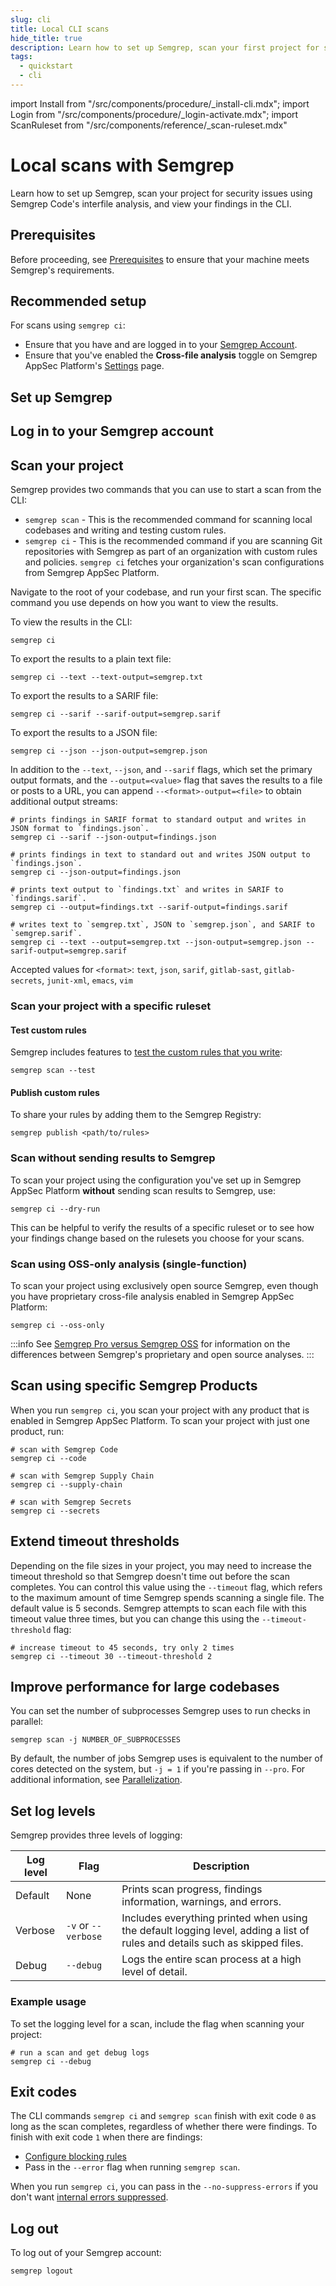 ```yaml
---
slug: cli
title: Local CLI scans
hide_title: true
description: Learn how to set up Semgrep, scan your first project for security issues, and view your findings in the CLI.
tags:
  - quickstart
  - cli
---
```



import Install from "/src/components/procedure/_install-cli.mdx";
import Login from "/src/components/procedure/_login-activate.mdx";
import ScanRuleset from "/src/components/reference/_scan-ruleset.mdx"

# Local scans with Semgrep

Learn how to set up Semgrep, scan your project for security issues using Semgrep Code's interfile analysis, and view your findings in the CLI.

## Prerequisites

Before proceeding, see [Prerequisites](/prerequisites) to ensure that your machine meets Semgrep's requirements.

## Recommended setup

For scans using `semgrep ci`:

* Ensure that you have and are logged in to your [Semgrep Account](https://semgrep.dev/login).
* Ensure that you've enabled the **Cross-file analysis** <i class="fa-solid fa-toggle-large-on"></i> toggle on Semgrep AppSec Platform's [Settings](https://semgrep.dev/orgs/-/settings) page.

## Set up Semgrep

<Install />

## Log in to your Semgrep account

<Login />


## Scan your project

Semgrep provides two commands that you can use to start a scan from the CLI:

- `semgrep scan` - This is the recommended command for scanning local codebases and writing and testing custom rules.
- `semgrep ci` - This is the recommended command if you are scanning Git repositories with Semgrep as part of an organization with custom rules and policies. `semgrep ci` fetches your organization's scan configurations from Semgrep AppSec Platform.

Navigate to the root of your codebase, and run your first scan. The specific command you use depends on how you want to view the results.

To view the results in the CLI:

```console
semgrep ci
```

To export the results to a plain text file:

```console
semgrep ci --text --text-output=semgrep.txt
```

To export the results to a SARIF file:

```console
semgrep ci --sarif --sarif-output=semgrep.sarif
```

To export the results to a JSON file:

```console
semgrep ci --json --json-output=semgrep.json
```

In addition to the `--text`, `--json`, and `--sarif` flags, which set the primary output formats, and the `--output=<value>` flag that saves the results to a file or posts to a URL, you can append `--<format>-output=<file>` to obtain additional output streams:

```console
# prints findings in SARIF format to standard output and writes in JSON format to `findings.json`.
semgrep ci --sarif --json-output=findings.json

# prints findings in text to standard out and writes JSON output to `findings.json`.
semgrep ci --json-output=findings.json

# prints text output to `findings.txt` and writes in SARIF to `findings.sarif`.
semgrep ci --output=findings.txt --sarif-output=findings.sarif

# writes text to `semgrep.txt`, JSON to `semgrep.json`, and SARIF to `semgrep.sarif`.
semgrep ci --text --output=semgrep.txt --json-output=semgrep.json --sarif-output=semgrep.sarif
```

Accepted values for `<format>`: `text`, `json`, `sarif`, `gitlab-sast`, `gitlab-secrets`, `junit-xml`, `emacs`, `vim`

### Scan your project with a specific ruleset

<ScanRuleset />

#### Test custom rules

Semgrep includes features to [test the custom rules that you write](/writing-rules/testing-rules):

```console
semgrep scan --test
```

#### Publish custom rules

To share your rules by adding them to the Semgrep Registry:

```console
semgrep publish <path/to/rules>
```

### Scan without sending results to Semgrep

To scan your project using the configuration you've set up in Semgrep AppSec Platform **without** sending scan results to Semgrep, use:

```console
semgrep ci --dry-run
```

This can be helpful to verify the results of a specific ruleset or to see how your findings change based on the rulesets you choose for your scans.

### Scan using OSS-only analysis (single-function)

To scan your project using exclusively open source Semgrep, even though you have proprietary cross-file analysis enabled in Semgrep AppSec Platform:

```console
semgrep ci --oss-only
```

:::info
See [Semgrep Pro versus Semgrep OSS](/semgrep-pro-vs-oss) for information on the differences between Semgrep's proprietary and open source analyses.
:::

## Scan using specific Semgrep Products

When you run `semgrep ci`, you scan your project with any product that is enabled in Semgrep AppSec Platform. To scan your project with just one product, run:

```console
# scan with Semgrep Code
semgrep ci --code

# scan with Semgrep Supply Chain
semgrep ci --supply-chain

# scan with Semgrep Secrets
semgrep ci --secrets
```

## Extend timeout thresholds

Depending on the file sizes in your project, you may need to increase the timeout threshold so that Semgrep doesn't time out before the scan completes. You can control this value using the `--timeout` flag, which refers to the maximum amount of time Semgrep spends scanning a single file. The default value is 5 seconds. Semgrep attempts to scan each file with this timeout value three times, but you can change this using the `--timeout-threshold` flag:

```console
# increase timeout to 45 seconds, try only 2 times
semgrep ci --timeout 30 --timeout-threshold 2
```

## Improve performance for large codebases

You can set the number of subprocesses Semgrep uses to run checks in parallel:

```console
semgrep scan -j NUMBER_OF_SUBPROCESSES
```

By default, the number of jobs Semgrep uses is equivalent to the number of cores detected on the system, but `-j = 1` if you're passing in `--pro`. For additional information, see [Parallelization](/kb/semgrep-code/scan-engine-kill).

## Set log levels

Semgrep provides three levels of logging:

| **Log level** | **Flag** | **Description** |
| - | - | - |
| Default | None | Prints scan progress, findings information, warnings, and errors. |
| Verbose | `-v` or `--verbose` | Includes everything printed when using the default logging level, adding a list of rules and details such as skipped files. |
| Debug | `--debug` | Logs the entire scan process at a high level of detail. |

### Example usage

To set the logging level for a scan, include the flag when scanning your project:

```console
# run a scan and get debug logs
semgrep ci --debug
```

## Exit codes

The CLI commands `semgrep ci` and `semgrep scan` finish with exit code `0` as long as the scan completes, regardless of whether there were findings. To finish with exit code `1` when there are findings:

* [Configure blocking rules](/semgrep-code/policies/#blocking-a-pr-or-mr-through-rule-modes)
* Pass in the `--error` flag when running `semgrep scan`.

When you run `semgrep ci`, you can pass in the `--no-suppress-errors` if you don't want [internal errors suppressed](/cli-reference/#exit-codes).

## Log out

To log out of your Semgrep account:

```console
semgrep logout
```
